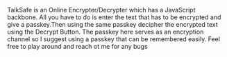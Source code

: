TalkSafe is an Online Encrypter/Decrypter which has a JavaScript backbone.
All you have to do is enter the text that has to be encrypted and give a passkey.Then using the same passkey decipher the encrypted text using the Decrypt Button.
The passkey here serves as an encryption channel so I suggest using a passkey that can be remembered easily.
Feel free to play around and reach ot me for any bugs
